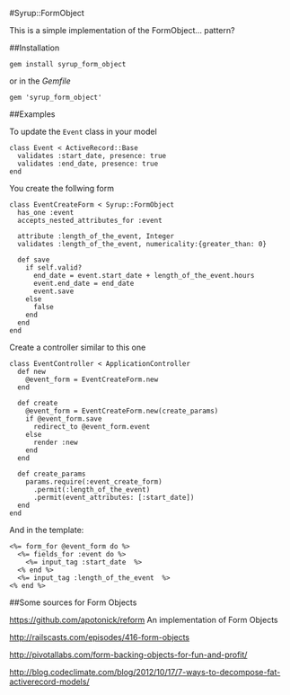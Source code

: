 #Syrup::FormObject

This is a simple implementation of the FormObject... pattern?

##Installation

    gem install syrup_form_object

or in the *Gemfile*

    gem 'syrup_form_object'

##Examples

To update the ```Event``` class in your model

    class Event < ActiveRecord::Base
      validates :start_date, presence: true
      validates :end_date, presence: true
    end

You create the follwing form

    class EventCreateForm < Syrup::FormObject
      has_one :event
      accepts_nested_attributes_for :event

      attribute :length_of_the_event, Integer
      validates :length_of_the_event, numericality:{greater_than: 0}

      def save
        if self.valid?
          end_date = event.start_date + length_of_the_event.hours
          event.end_date = end_date
          event.save
        else
          false
        end
      end
    end

Create a controller similar to this one

    class EventController < ApplicationController
      def new
        @event_form = EventCreateForm.new
      end

      def create
        @event_form = EventCreateForm.new(create_params)
        if @event_form.save
          redirect_to @event_form.event
        else
          render :new
        end
      end

      def create_params
        params.require(:event_create_form)
          .permit(:length_of_the_event)
          .permit(event_attributes: [:start_date])
      end
    end


And in the template:

    <%= form_for @event_form do %>
      <%= fields_for :event do %>
        <%= input_tag :start_date  %>
      <% end %>
      <%= input_tag :length_of_the_event  %>
    <% end %>


##Some sources for Form Objects

https://github.com/apotonick/reform An implementation of Form Objects

http://railscasts.com/episodes/416-form-objects

http://pivotallabs.com/form-backing-objects-for-fun-and-profit/

http://blog.codeclimate.com/blog/2012/10/17/7-ways-to-decompose-fat-activerecord-models/
